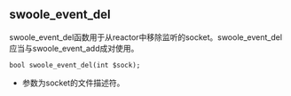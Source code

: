 ## swoole_event_del
swoole_event_del函数用于从reactor中移除监听的socket。swoole_event_del应当与swoole_event_add成对使用。 

~~~
bool swoole_event_del(int $sock);
~~~

* 参数为socket的文件描述符。